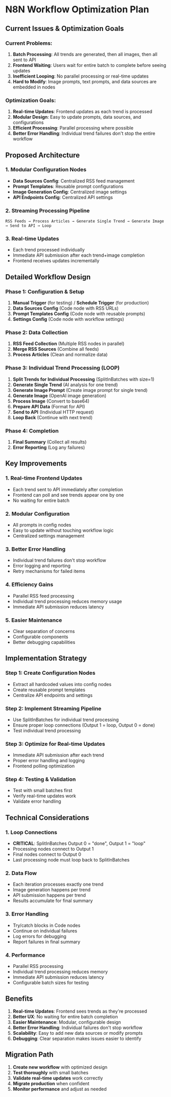 # N8N Workflow Optimization Plan

## Current Issues & Optimization Goals

### Current Problems:
1. **Batch Processing**: All trends are generated, then all images, then all sent to API
2. **Frontend Waiting**: Users wait for entire batch to complete before seeing updates
3. **Inefficient Looping**: No parallel processing or real-time updates
4. **Hard to Modify**: Image prompts, text prompts, and data sources are embedded in nodes

### Optimization Goals:
1. **Real-time Updates**: Frontend updates as each trend is processed
2. **Modular Design**: Easy to update prompts, data sources, and configurations
3. **Efficient Processing**: Parallel processing where possible
4. **Better Error Handling**: Individual trend failures don't stop the entire workflow

## Proposed Architecture

### 1. **Modular Configuration Nodes**
- **Data Sources Config**: Centralized RSS feed management
- **Prompt Templates**: Reusable prompt configurations
- **Image Generation Config**: Centralized image settings
- **API Endpoints Config**: Centralized API settings

### 2. **Streaming Processing Pipeline**
```
RSS Feeds → Process Articles → Generate Single Trend → Generate Image → Send to API → Loop
```

### 3. **Real-time Updates**
- Each trend processed individually
- Immediate API submission after each trend+image completion
- Frontend receives updates incrementally

## Detailed Workflow Design

### Phase 1: Configuration & Setup
1. **Manual Trigger** (for testing) / **Schedule Trigger** (for production)
2. **Data Sources Config** (Code node with RSS URLs)
3. **Prompt Templates Config** (Code node with reusable prompts)
4. **Settings Config** (Code node with workflow settings)

### Phase 2: Data Collection
1. **RSS Feed Collection** (Multiple RSS nodes in parallel)
2. **Merge RSS Sources** (Combine all feeds)
3. **Process Articles** (Clean and normalize data)

### Phase 3: Individual Trend Processing (LOOP)
1. **Split Trends for Individual Processing** (SplitInBatches with size=1)
2. **Generate Single Trend** (AI analysis for one trend)
3. **Generate Image Prompt** (Create image prompt for single trend)
4. **Generate Image** (OpenAI image generation)
5. **Process Image** (Convert to base64)
6. **Prepare API Data** (Format for API)
7. **Send to API** (Individual HTTP request)
8. **Loop Back** (Continue with next trend)

### Phase 4: Completion
1. **Final Summary** (Collect all results)
2. **Error Reporting** (Log any failures)

## Key Improvements

### 1. **Real-time Frontend Updates**
- Each trend sent to API immediately after completion
- Frontend can poll and see trends appear one by one
- No waiting for entire batch

### 2. **Modular Configuration**
- All prompts in config nodes
- Easy to update without touching workflow logic
- Centralized settings management

### 3. **Better Error Handling**
- Individual trend failures don't stop workflow
- Error logging and reporting
- Retry mechanisms for failed items

### 4. **Efficiency Gains**
- Parallel RSS feed processing
- Individual trend processing reduces memory usage
- Immediate API submission reduces latency

### 5. **Easier Maintenance**
- Clear separation of concerns
- Configurable components
- Better debugging capabilities

## Implementation Strategy

### Step 1: Create Configuration Nodes
- Extract all hardcoded values into config nodes
- Create reusable prompt templates
- Centralize API endpoints and settings

### Step 2: Implement Streaming Pipeline
- Use SplitInBatches for individual trend processing
- Ensure proper loop connections (Output 1 = loop, Output 0 = done)
- Test individual trend processing

### Step 3: Optimize for Real-time Updates
- Immediate API submission after each trend
- Proper error handling and logging
- Frontend polling optimization

### Step 4: Testing & Validation
- Test with small batches first
- Verify real-time updates work
- Validate error handling

## Technical Considerations

### 1. **Loop Connections**
- **CRITICAL**: SplitInBatches Output 0 = "done", Output 1 = "loop"
- Processing nodes connect to Output 1
- Final nodes connect to Output 0
- Last processing node must loop back to SplitInBatches

### 2. **Data Flow**
- Each iteration processes exactly one trend
- Image generation happens per trend
- API submission happens per trend
- Results accumulate for final summary

### 3. **Error Handling**
- Try/catch blocks in Code nodes
- Continue on individual failures
- Log errors for debugging
- Report failures in final summary

### 4. **Performance**
- Parallel RSS processing
- Individual trend processing reduces memory
- Immediate API submission reduces latency
- Configurable batch sizes for testing

## Benefits

1. **Real-time Updates**: Frontend sees trends as they're processed
2. **Better UX**: No waiting for entire batch completion
3. **Easier Maintenance**: Modular, configurable design
4. **Better Error Handling**: Individual failures don't stop workflow
5. **Scalability**: Easy to add new data sources or modify prompts
6. **Debugging**: Clear separation makes issues easier to identify

## Migration Path

1. **Create new workflow** with optimized design
2. **Test thoroughly** with small batches
3. **Validate real-time updates** work correctly
4. **Migrate production** when confident
5. **Monitor performance** and adjust as needed
